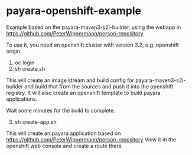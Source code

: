 # payara-openshift-example

Example based on the payara-maven3-s2i-builder, using the webapp in https://github.com/PeterWippermann/person-repository

To use it, you need an openshift cluster with version 3.2, e.g. openshift origin. 

1. oc login
2. sh create.sh

This will create an image stream and build config for payara-maven3-s2i-builder and build that from the sources and push it into the openshift registry. It will also create an openshift template to build payara applications.

Wait some minutes for the build to complete. 

3. sh create-app.sh

This will create an payara application based on https://github.com/PeterWippermann/person-repository
View it in the openshift web console and create a route there
